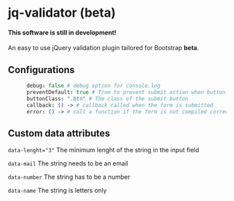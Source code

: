 jq-validator (beta)
============

#### This software is still in development!

An easy to use jQuery validation plugin tailored for Bootstrap **beta**.

## Configurations

```coffeescript
      debug: false # debug option for console.log
      preventDefault: true # True to prevent submit action when button is pressed and when button is a type="submit"
      buttonClass: ".btn" # The class of the submit button
      callback: () -> # callback called when the form is submitted
      error: () -> # call a function if the form is not compiled correctly
```

## Custom data attributes

`data-lenght="3"` The minimum lenght of the string in the input field

`data-mail` The string needs to be an email

`data-number` The string has to be a number

`data-name` The string is letters only

